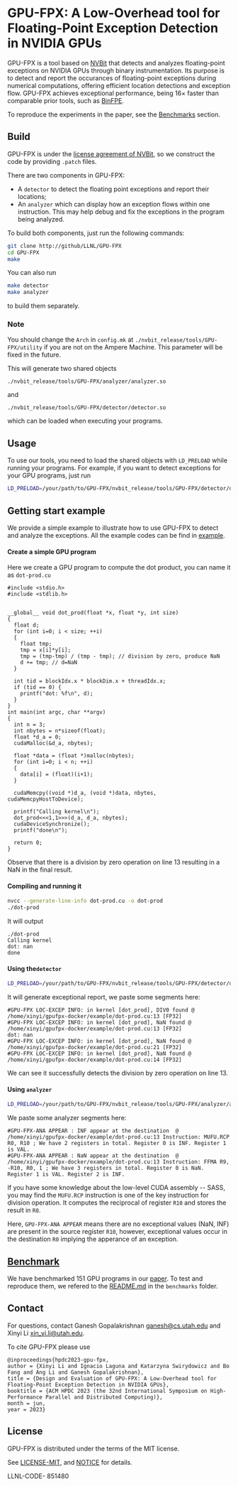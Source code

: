 # GPU-FPX: A Low-Overhead tool for Floating-Point Exception Detection in NVIDIA GPUs
GPU-FPX is a tool based on [NVBit](https://github.com/NVlabs/NVBit.git) that detects and analyzes floating-point exceptions on NVIDIA GPUs through binary instrumentation. Its purpose is to detect and report the occurances of floating-point exceptions during numerical computations, offering efficient location detections and exception flow. GPU-FPX achieves exceptional performance, being 16× faster than comparable prior tools, such as [BinFPE](https://github.com/LLNL/BinFPE). 

To reproduce the experiments in the paper, see the [Benchmarks](benchmarks/README.md) section.

## Build
GPU-FPX is under the [license agreement of NVBit](https://github.com/NVlabs/NVBit/blob/master/EULA.txt), so we construct the code by providing `.patch` files. 

There are two components in GPU-FPX:
- A `detector` to detect the floating point exceptions and report their locations;
- An `analyzer` which can display how an exception flows within one instruction. This may help debug and fix the exceptions in the program being analyzed.

To build both components, just run 
the following commands:
```bash
git clone http://github/LLNL/GPU-FPX
cd GPU-FPX
make
```
You can also run 
```bash
make detector 
make analyzer
```
to build them separately. 

### Note
You should change the `Arch` in `config.mk` at `./nvbit_release/tools/GPU-FPX/utility` if you are not on the Ampere Machine. This parameter will be fixed in the future. 

This will generate two shared objects
```
./nvbit_release/tools/GPU-FPX/analyzer/analyzer.so
```
and 
```
./nvbit_release/tools/GPU-FPX/detector/detector.so
```
which can be loaded when executing your programs. 

## Usage
To use our tools, you need to load the shared objects with `LD_PRELOAD` while running your programs. 
For example, if you want to detect exceptions for your GPU programs, just run 
```bash
LD_PRELOAD=/your/path/to/GPU-FPX/nvbit_release/tools/GPU-FPX/detector/detector.so ./your/program
```
## Getting start example
We provide a simple example to illustrate how to use GPU-FPX to detect and analyze the exceptions. 
All the example codes can be find in [example](example/).
#### Create a simple GPU program
Here we create a GPU program to compute the dot product, you can name it as `dot-prod.cu`

```CUDA
#include <stdio.h>
#include <stdlib.h>


__global__ void dot_prod(float *x, float *y, int size)
{
  float d;
  for (int i=0; i < size; ++i)
  {
    float tmp;
    tmp = x[i]*y[i];
    tmp = (tmp-tmp) / (tmp - tmp); // division by zero, produce NaN
    d += tmp; // d=NaN
  }

  int tid = blockIdx.x * blockDim.x + threadIdx.x;
  if (tid == 0) {
    printf("dot: %f\n", d);
  }
}
int main(int argc, char **argv)
{
  int n = 3;
  int nbytes = n*sizeof(float);
  float *d_a = 0;
  cudaMalloc(&d_a, nbytes);

  float *data = (float *)malloc(nbytes);
  for (int i=0; i < n; ++i)
  {
    data[i] = (float)(i+1);
  }

  cudaMemcpy((void *)d_a, (void *)data, nbytes, cudaMemcpyHostToDevice);

  printf("Calling kernel\n");
  dot_prod<<<1,1>>>(d_a, d_a, nbytes);
  cudaDeviceSynchronize();
  printf("done\n");

  return 0;
}
```

Observe that there is a division by zero operation on line 13 resulting in a NaN in the final result. 
#### Compiling and running it
```bash
nvcc --generate-line-info dot-prod.cu -o dot-prod
./dot-prod
```
It will output
```
./dot-prod
Calling kernel
dot: nan
done
```
#### Using the`detector`
```bash
LD_PRELOAD=/your/path/to/GPU-FPX/nvbit_release/tools/GPU-FPX/detector/detector.so ./dot-prod
```
It will generate exceptional report, we paste some segments here:
```
#GPU-FPX LOC-EXCEP INFO: in kernel [dot_prod], DIV0 found @ /home/xinyi/gpufpx-docker/example/dot-prod.cu:13 [FP32]
#GPU-FPX LOC-EXCEP INFO: in kernel [dot_prod], NaN found @ /home/xinyi/gpufpx-docker/example/dot-prod.cu:13 [FP32]
dot: nan
#GPU-FPX LOC-EXCEP INFO: in kernel [dot_prod], NaN found @ /home/xinyi/gpufpx-docker/example/dot-prod.cu:21 [FP32]
#GPU-FPX LOC-EXCEP INFO: in kernel [dot_prod], NaN found @ /home/xinyi/gpufpx-docker/example/dot-prod.cu:14 [FP32]
```
We can see it successfully detects the division by zero operation on line 13. 

#### Using `analyzer`
```bash
LD_PRELOAD=/your/path/to/GPU-FPX/nvbit_release/tools/GPU-FPX/analyzer/analyzer.so ./dot-prod
```
We paste some analyzer segments here: 
```
#GPU-FPX-ANA APPEAR : INF appear at the destination  @ /home/xinyi/gpufpx-docker/example/dot-prod.cu:13 Instruction: MUFU.RCP R0, R10 ; We have 2 registers in total. Register 0 is INF. Register 1 is VAL.
#GPU-FPX-ANA APPEAR : NaN appear at the destination  @ /home/xinyi/gpufpx-docker/example/dot-prod.cu:13 Instruction: FFMA R9, -R10, R0, 1 ; We have 3 registers in total. Register 0 is NaN. Register 1 is VAL. Register 2 is INF.
```

If you have some knowledge about the low-level CUDA assembly -- SASS, you may find the `MUFU.RCP` instruction is one of the key instruction for division operation.
It computes the reciprocal of register `R10` and stores the result in `R0`. 

Here, `GPU-FPX-ANA APPEAR` means there are no exceptional values (NaN, INF) are present in the source register `R10`, however, exceptional values occur in the destination `R0`
implying the apperance of an exception.

## [Benchmark](benchmarks/README.md)
We have benchmarked 151 GPU programs in our [paper](). To test and reproduce them, we refered to the [README.md](benchmarks/README.md) in the `benchmarks` folder.

## Contact
For questions, contact Ganesh Gopalakrishnan [ganesh@cs.utah.edu](mailto:ganesh@cs.utah.edu) and
 Xinyi Li [xin_yi.li@utah.edu](mailto:xin_yi.li@utah.edu).

To cite GPU-FPX please use
```
@inproceedings{hpdc2023-gpu-fpx,
author = {Xinyi Li and Ignacio Laguna and Katarzyna Swirydowicz and Bo Fang and Ang Li and Ganesh Gopalakrishnan},
title = {Design and Evaluation of GPU-FPX: A Low-Overhead tool for Floating-Point Exception Detection in NVIDIA GPUs},
booktitle = {ACM HPDC 2023 (the 32nd International Symposium on High-Performance Parallel and Distributed Computing)},
month = jun,
year = 2023}
```


## License
GPU-FPX is distributed under the terms of the MIT license.

See [LICENSE-MIT](LICENSE), and [NOTICE](NOTICE) for details.

LLNL-CODE- 851480
